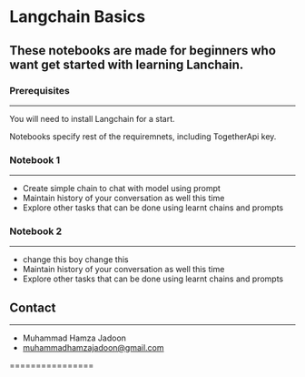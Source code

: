# Langchain Basics
These notebooks are made for beginners who want get started with learning Lanchain.
---------------

### Prerequisites
-----------

You will need to install Langchain for a start.

Notebooks specify rest of the requiremnets, including TogetherApi key.

### Notebook 1
-----------

* Create simple chain to chat with model using prompt
* Maintain history of your conversation as well this time
* Explore other tasks that can be done using learnt chains and prompts


### Notebook 2
-----------

* change this boy change this
* Maintain history of your conversation as well this time
* Explore other tasks that can be done using learnt chains and prompts


## Contact
-------

* Muhammad Hamza Jadoon
* muhammadhamzajadoon@gmail.com


================
